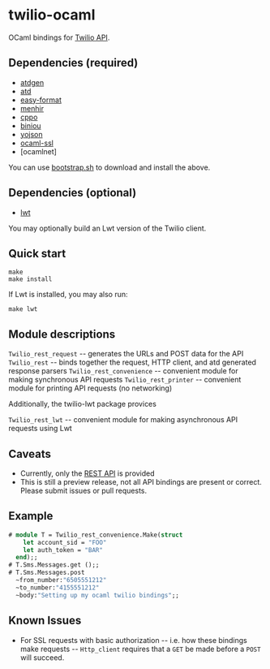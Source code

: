 # twilio-ocaml

OCaml bindings for [Twilio API](http://www.twilio.com/docs/api).

## Dependencies (required)

* [atdgen](http://github.com/MyLifeLabs/atdgen.git)
* [atd](http://github.com/MyLifeLabs/atd.git)
* [easy-format](http://martin.jambon.free.fr/easy-format.html)
* [menhir](http://pauillac.inria.fr/~fpottier/menhir/)
* [cppo](http://martin.jambon.free.fr/cppo.html)
* [biniou](http://martin.jambon.free.fr/biniou.html)
* [yojson](http://martin.jambon.free.fr/yojson.html)
* [ocaml-ssl](http://sourceforge.net/projects/savonet/files/ocaml-ssl/)
* [ocamlnet]

You can use [bootstrap.sh](https://github.com/mrnumber/twilio-ocaml/blob/master/bootstrap.sh) to download and install the above.

## Dependencies (optional)

* [lwt](http://ocsigen.org/lwt/install)

You may optionally build an Lwt version of the Twilio client.

## Quick start

    make
    make install

If Lwt is installed, you may also run:

    make lwt

## Module descriptions

`Twilio_rest_request` -- generates the URLs and POST data for the API
`Twilio_rest` -- binds together the request, HTTP client, and atd generated response parsers
`Twilio_rest_convenience`  -- convenient module for making synchronous API requests
`Twilio_rest_printer` -- convenient module for printing API requests (no networking)

Additionally, the twilio-lwt package provices

`Twilio_rest_lwt` -- convenient module for making asynchronous API requests using Lwt

## Caveats

* Currently, only the [REST API](http://www.twilio.com/docs/api/rest) is provided
* This is still a preview release, not all API bindings are present or correct.  Please submit issues or pull requests.

## Example

```ocaml
# module T = Twilio_rest_convenience.Make(struct
    let account_sid = "FOO"
    let auth_token = "BAR"
  end);;
# T.Sms.Messages.get ();;
# T.Sms.Messages.post
  ~from_number:"6505551212"
  ~to_number:"4155551212"
  ~body:"Setting up my ocaml twilio bindings";;
```

## Known Issues

* For SSL requests with basic authorization -- i.e. how these bindings make requests -- `Http_client` requires that a `GET` be made before a `POST` will succeed.
